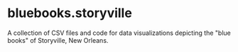 # bluebooks.storyville
A collection of CSV files and code for data visualizations depicting the "blue books" of Storyville, New Orleans. 
